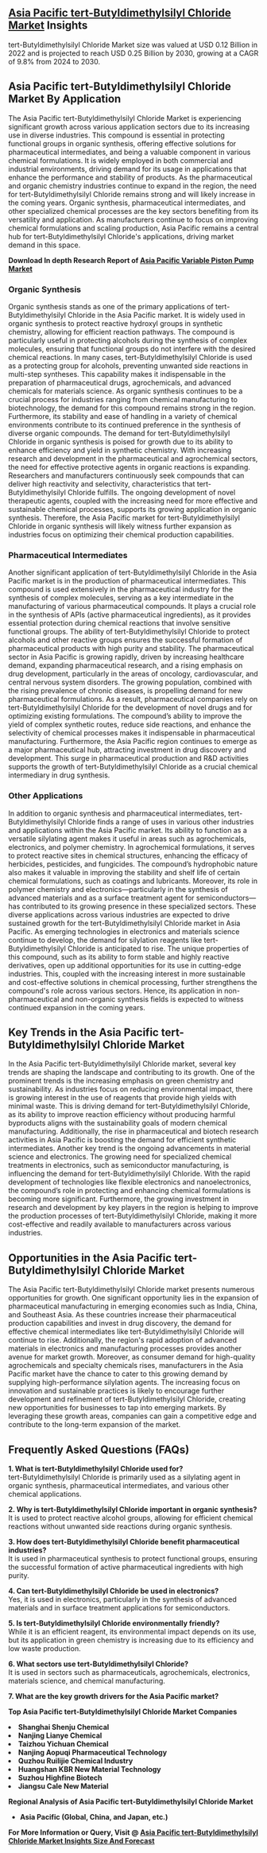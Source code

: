<h2><a href="https://www.verifiedmarketreports.com/download-sample/?rid=262400&amp;utm_source=Github-Feb&amp;utm_medium=219" target="_blank">Asia Pacific tert-Butyldimethylsilyl Chloride Market</a> Insights</h2><p>tert-Butyldimethylsilyl Chloride Market size was valued at USD 0.12 Billion in 2022 and is projected to reach USD 0.25 Billion by 2030, growing at a CAGR of 9.8% from 2024 to 2030.</p><p><h2>Asia Pacific tert-Butyldimethylsilyl Chloride Market By Application</h2> <p>The Asia Pacific tert-Butyldimethylsilyl Chloride Market is experiencing significant growth across various application sectors due to its increasing use in diverse industries. This compound is essential in protecting functional groups in organic synthesis, offering effective solutions for pharmaceutical intermediates, and being a valuable component in various chemical formulations. It is widely employed in both commercial and industrial environments, driving demand for its usage in applications that enhance the performance and stability of products. As the pharmaceutical and organic chemistry industries continue to expand in the region, the need for tert-Butyldimethylsilyl Chloride remains strong and will likely increase in the coming years. Organic synthesis, pharmaceutical intermediates, and other specialized chemical processes are the key sectors benefiting from its versatility and application. As manufacturers continue to focus on improving chemical formulations and scaling production, Asia Pacific remains a central hub for tert-Butyldimethylsilyl Chloride's applications, driving market demand in this space. <p><strong>Download In depth Research Report of <a href="https://www.verifiedmarketreports.com/download-sample/?rid=236118&amp;utm_source=Pulse-Dec&amp;utm_medium=219" target="_blank">Asia Pacific Variable Piston Pump Market</a></strong></p></p> <h3>Organic Synthesis</h3> <p>Organic synthesis stands as one of the primary applications of tert-Butyldimethylsilyl Chloride in the Asia Pacific market. It is widely used in organic synthesis to protect reactive hydroxyl groups in synthetic chemistry, allowing for efficient reaction pathways. The compound is particularly useful in protecting alcohols during the synthesis of complex molecules, ensuring that functional groups do not interfere with the desired chemical reactions. In many cases, tert-Butyldimethylsilyl Chloride is used as a protecting group for alcohols, preventing unwanted side reactions in multi-step syntheses. This capability makes it indispensable in the preparation of pharmaceutical drugs, agrochemicals, and advanced chemicals for materials science. As organic synthesis continues to be a crucial process for industries ranging from chemical manufacturing to biotechnology, the demand for this compound remains strong in the region. Furthermore, its stability and ease of handling in a variety of chemical environments contribute to its continued preference in the synthesis of diverse organic compounds. The demand for tert-Butyldimethylsilyl Chloride in organic synthesis is poised for growth due to its ability to enhance efficiency and yield in synthetic chemistry. With increasing research and development in the pharmaceutical and agrochemical sectors, the need for effective protective agents in organic reactions is expanding. Researchers and manufacturers continuously seek compounds that can deliver high reactivity and selectivity, characteristics that tert-Butyldimethylsilyl Chloride fulfills. The ongoing development of novel therapeutic agents, coupled with the increasing need for more effective and sustainable chemical processes, supports its growing application in organic synthesis. Therefore, the Asia Pacific market for tert-Butyldimethylsilyl Chloride in organic synthesis will likely witness further expansion as industries focus on optimizing their chemical production capabilities. <h3>Pharmaceutical Intermediates</h3> <p>Another significant application of tert-Butyldimethylsilyl Chloride in the Asia Pacific market is in the production of pharmaceutical intermediates. This compound is used extensively in the pharmaceutical industry for the synthesis of complex molecules, serving as a key intermediate in the manufacturing of various pharmaceutical compounds. It plays a crucial role in the synthesis of APIs (active pharmaceutical ingredients), as it provides essential protection during chemical reactions that involve sensitive functional groups. The ability of tert-Butyldimethylsilyl Chloride to protect alcohols and other reactive groups ensures the successful formation of pharmaceutical products with high purity and stability. The pharmaceutical sector in Asia Pacific is growing rapidly, driven by increasing healthcare demand, expanding pharmaceutical research, and a rising emphasis on drug development, particularly in the areas of oncology, cardiovascular, and central nervous system disorders. The growing population, combined with the rising prevalence of chronic diseases, is propelling demand for new pharmaceutical formulations. As a result, pharmaceutical companies rely on tert-Butyldimethylsilyl Chloride for the development of novel drugs and for optimizing existing formulations. The compound’s ability to improve the yield of complex synthetic routes, reduce side reactions, and enhance the selectivity of chemical processes makes it indispensable in pharmaceutical manufacturing. Furthermore, the Asia Pacific region continues to emerge as a major pharmaceutical hub, attracting investment in drug discovery and development. This surge in pharmaceutical production and R&D activities supports the growth of tert-Butyldimethylsilyl Chloride as a crucial chemical intermediary in drug synthesis. <h3>Other Applications</h3> <p>In addition to organic synthesis and pharmaceutical intermediates, tert-Butyldimethylsilyl Chloride finds a range of uses in various other industries and applications within the Asia Pacific market. Its ability to function as a versatile silylating agent makes it useful in areas such as agrochemicals, electronics, and polymer chemistry. In agrochemical formulations, it serves to protect reactive sites in chemical structures, enhancing the efficacy of herbicides, pesticides, and fungicides. The compound’s hydrophobic nature also makes it valuable in improving the stability and shelf life of certain chemical formulations, such as coatings and lubricants. Moreover, its role in polymer chemistry and electronics—particularly in the synthesis of advanced materials and as a surface treatment agent for semiconductors—has contributed to its growing presence in these specialized sectors. These diverse applications across various industries are expected to drive sustained growth for the tert-Butyldimethylsilyl Chloride market in Asia Pacific. As emerging technologies in electronics and materials science continue to develop, the demand for silylation reagents like tert-Butyldimethylsilyl Chloride is anticipated to rise. The unique properties of this compound, such as its ability to form stable and highly reactive derivatives, open up additional opportunities for its use in cutting-edge industries. This, coupled with the increasing interest in more sustainable and cost-effective solutions in chemical processing, further strengthens the compound's role across various sectors. Hence, its application in non-pharmaceutical and non-organic synthesis fields is expected to witness continued expansion in the coming years. <h2>Key Trends in the Asia Pacific tert-Butyldimethylsilyl Chloride Market</h2> <p>In the Asia Pacific tert-Butyldimethylsilyl Chloride market, several key trends are shaping the landscape and contributing to its growth. One of the prominent trends is the increasing emphasis on green chemistry and sustainability. As industries focus on reducing environmental impact, there is growing interest in the use of reagents that provide high yields with minimal waste. This is driving demand for tert-Butyldimethylsilyl Chloride, as its ability to improve reaction efficiency without producing harmful byproducts aligns with the sustainability goals of modern chemical manufacturing. Additionally, the rise in pharmaceutical and biotech research activities in Asia Pacific is boosting the demand for efficient synthetic intermediates. Another key trend is the ongoing advancements in material science and electronics. The growing need for specialized chemical treatments in electronics, such as semiconductor manufacturing, is influencing the demand for tert-Butyldimethylsilyl Chloride. With the rapid development of technologies like flexible electronics and nanoelectronics, the compound’s role in protecting and enhancing chemical formulations is becoming more significant. Furthermore, the growing investment in research and development by key players in the region is helping to improve the production processes of tert-Butyldimethylsilyl Chloride, making it more cost-effective and readily available to manufacturers across various industries. <h2>Opportunities in the Asia Pacific tert-Butyldimethylsilyl Chloride Market</h2> <p>The Asia Pacific tert-Butyldimethylsilyl Chloride market presents numerous opportunities for growth. One significant opportunity lies in the expansion of pharmaceutical manufacturing in emerging economies such as India, China, and Southeast Asia. As these countries increase their pharmaceutical production capabilities and invest in drug discovery, the demand for effective chemical intermediates like tert-Butyldimethylsilyl Chloride will continue to rise. Additionally, the region's rapid adoption of advanced materials in electronics and manufacturing processes provides another avenue for market growth. Moreover, as consumer demand for high-quality agrochemicals and specialty chemicals rises, manufacturers in the Asia Pacific market have the chance to cater to this growing demand by supplying high-performance silylation agents. The increasing focus on innovation and sustainable practices is likely to encourage further development and refinement of tert-Butyldimethylsilyl Chloride, creating new opportunities for businesses to tap into emerging markets. By leveraging these growth areas, companies can gain a competitive edge and contribute to the long-term expansion of the market. <h2>Frequently Asked Questions (FAQs)</h2> <p><b>1. What is tert-Butyldimethylsilyl Chloride used for?</b><br> tert-Butyldimethylsilyl Chloride is primarily used as a silylating agent in organic synthesis, pharmaceutical intermediates, and various other chemical applications.</p> <p><b>2. Why is tert-Butyldimethylsilyl Chloride important in organic synthesis?</b><br> It is used to protect reactive alcohol groups, allowing for efficient chemical reactions without unwanted side reactions during organic synthesis.</p> <p><b>3. How does tert-Butyldimethylsilyl Chloride benefit pharmaceutical industries?</b><br> It is used in pharmaceutical synthesis to protect functional groups, ensuring the successful formation of active pharmaceutical ingredients with high purity.</p> <p><b>4. Can tert-Butyldimethylsilyl Chloride be used in electronics?</b><br> Yes, it is used in electronics, particularly in the synthesis of advanced materials and in surface treatment applications for semiconductors.</p> <p><b>5. Is tert-Butyldimethylsilyl Chloride environmentally friendly?</b><br> While it is an efficient reagent, its environmental impact depends on its use, but its application in green chemistry is increasing due to its efficiency and low waste production.</p> <p><b>6. What sectors use tert-Butyldimethylsilyl Chloride?</b><br> It is used in sectors such as pharmaceuticals, agrochemicals, electronics, materials science, and chemical manufacturing.</p> <p><b>7. What are the key growth drivers for the Asia Pacific market?</</p><p><strong>Top Asia Pacific tert-Butyldimethylsilyl Chloride Market Companies</strong></p><div data-test-id=""><p><li>Shanghai Shenju Chemical</li><li> Nanjing Lianye Chemical</li><li> Taizhou Yichuan Chemical</li><li> Nanjing Aopuqi Pharmaceutical Technology</li><li> Quzhou Ruilijie Chemical Industry</li><li> Huangshan KBR New Material Technology</li><li> Suzhou Highfine Biotech</li><li> Jiangsu Cale New Material</li></p><div><strong>Regional Analysis of&nbsp;Asia Pacific tert-Butyldimethylsilyl Chloride Market</strong></div><ul><li dir="ltr"><p dir="ltr">Asia Pacific (Global, China, and Japan, etc.)</p></li></ul><p><strong>For More Information or Query, Visit @&nbsp;</strong><strong><a href="https://www.verifiedmarketreports.com/product/tert-butyldimethylsilyl-chloride-market/?utm_source=Github-Feb&amp;utm_medium=219" target="_blank">Asia Pacific tert-Butyldimethylsilyl Chloride Market Insights Size And Forecast</a></strong></p></div><h2>&nbsp;</h2><div data-test-id="">&nbsp;</div>
